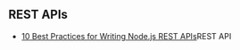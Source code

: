 ## REST APIs

* [10 Best Practices for Writing Node.js REST APIs](https://medium.com/the-node-js-collection/10-best-practices-for-writing-node-js-rest-apis-7643a7765cd)REST API